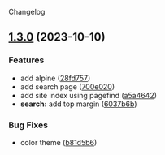 Changelog
## [1.3.0](https://github.com/njfamirm/njfamirm.ir/compare/v1.2.0...v1.3.0) (2023-10-10)


### Features

* add alpine ([28fd757](https://github.com/njfamirm/njfamirm.ir/commit/28fd75708d96f5496484893ebf8b6f07c1649d2e))
* add search page ([700e020](https://github.com/njfamirm/njfamirm.ir/commit/700e020eff84adb9fee46944328053b96f0d62e8))
* add site index using pagefind ([a5a4642](https://github.com/njfamirm/njfamirm.ir/commit/a5a4642b2209569d495a452a06ffd74e5cdc00ad))
* **search:** add top margin ([6037b6b](https://github.com/njfamirm/njfamirm.ir/commit/6037b6b15be9bdce3a57ed4093f3edb13dd1078f))


### Bug Fixes

* color theme ([b81d5b6](https://github.com/njfamirm/njfamirm.ir/commit/b81d5b6cacdfc745f92b3e59674c25a0c7d24884))
